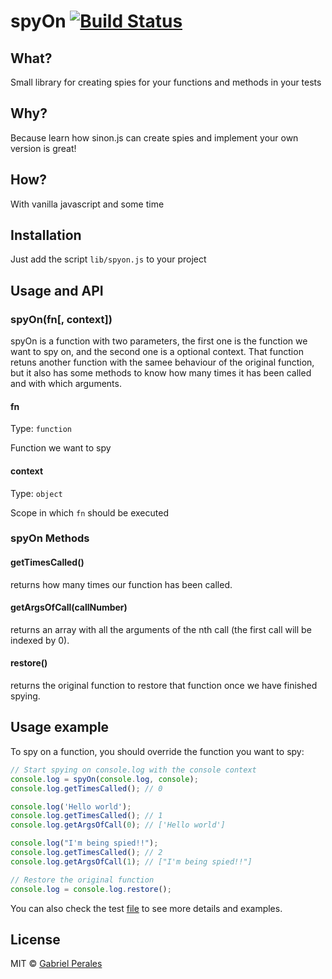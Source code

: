 # spyOn [![Build Status](https://travis-ci.org/gabrielperales/spyOn.svg?branch=master)](https://travis-ci.org/gabrielperales/spyOn)

## What?
Small library for creating spies for your functions and methods in your tests

## Why?
Because learn how sinon.js can create spies and implement your own version is
great!

## How?
With vanilla javascript and some time

## Installation
Just add the script `lib/spyon.js` to your project

## Usage and API

### spyOn(fn[, context])
  spyOn is a function with two parameters, the first one is the function we want
  to spy on, and the second one is a optional context. That function retuns
  another function with the samee behaviour of the original function, but it
  also has some methods to know how many times it has been called and with which
  arguments.

#### fn
Type: `function`

Function we want to spy

#### context
Type: `object`

Scope in which `fn` should be executed

### spyOn Methods

#### getTimesCalled()
returns how many times our function has been called.

#### getArgsOfCall(callNumber)
returns an array with all the arguments of the nth call (the first call will be indexed by 0).

#### restore()
returns the original function to restore that function once we have finished spying.


## Usage example
To spy on a function, you should override the function you want to spy:

```javascript
// Start spying on console.log with the console context
console.log = spyOn(console.log, console);
console.log.getTimesCalled(); // 0

console.log('Hello world');
console.log.getTimesCalled(); // 1
console.log.getArgsOfCall(0); // ['Hello world']

console.log("I'm being spied!!");
console.log.getTimesCalled(); // 2
console.log.getArgsOfCall(1); // ["I'm being spied!!"]

// Restore the original function
console.log = console.log.restore();
```

You can also check the test [file](https://github.com/gabrielperales/spyOn/blob/master/test/spyonSpec.js) to see more details and examples.

## License

MIT © [Gabriel Perales](http://gabriel.perales.me)
